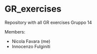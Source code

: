 # GR_exercises
Repository with all GR exercises Gruppo 14

Members:
- Nicola Favara (me)
- Innocenzo Fulginiti


